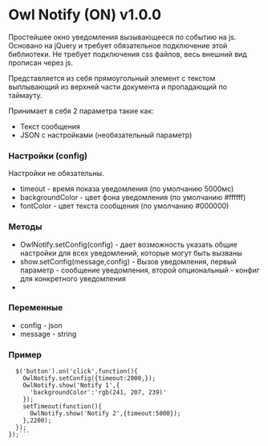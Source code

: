 # Owl Notify (ON) v1.0.0
Простейшее окно уведомления вызывающееся по событию на js. Основано на jQuery и требует обязательное подключение этой библиотеки. Не требует подключения css файлов, весь внешний вид прописан через js.

Представляется из себя прямоугольный элемент с текстом выплывающий из верхней части документа и пропадающий по таймауту.

Принимает в себя 2 параметра такие как:
* Текст сообщения 
* JSON с настройками (необязательный параметр)

### Настройки (config)
Настройки не обязательны.
* timeout - время показа уведомления (по умолчанию 5000мс)
* backgroundColor - цвет фона уведомления (по умолчанию #ffffff)
* fontColor - цвет текста сообщения (по умолчанию #000000)

### Методы
* OwlNotify.setConfig(config) - дает возможность указать общие настройки для всех уведомлений, которые могут быть вызваны
* show.setConfig(message,config) - Вызов уведомления, первый параметр - сообщение уведомления, второй опциональный - конфиг для конкретного уведомления
* 
### Переменные
* config - json
* message - string

### Пример
```$(document).ready(function(){
  $('button').on('click',function(){
    OwlNotify.setConfig({timeout:2000,});
    OwlNotify.show('Notify 1',{
      'backgroundColor':'rgb(241, 207, 239)'
    });
    setTimeout(function(){
      OwlNotify.show('Notify 2',{timeout:5000});
    },2200);
  });
});```

